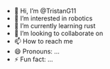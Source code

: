- 👋 Hi, I’m @TristanG11
- 👀 I’m interested in robotics
- 🌱 I’m currently learning rust
- 💞️ I’m looking to collaborate on 
- 📫 How to reach me 
- 😄 Pronouns: ...
- ⚡ Fun fact: ...

<!---
TristanG11/TristanG11 is a ✨ special ✨ repository because its `README.md` (this file) appears on your GitHub profile.
You can click the Preview link to take a look at your changes.
--->
